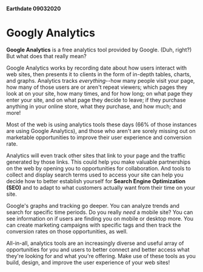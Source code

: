#### Earthdate 09032020

# Googly Analytics

**Google Analytics** is a free analytics tool provided by Google. (Duh, right?) But what does that really mean?

Google Analytics works by recording date about how users interact with web sites, then presents it to clients in the form of in-depth tables, charts, and graphs. Analytics tracks *everything*--how many people visit your page, how many of those users are or aren't repeat viewers; which pages they look at on your site, how many times, and for how long; on what page they enter your site, and on what page they decide to leave; if they purchase anything in your online store, what they purchase, and how much; and more!

Most of the web is using analytics tools these days (66% of those instances are using Google Analytics), and those who aren't are sorely missing out on marketable opportunities to improve their user experience and conversion rate.

Analytics will even track other sites that link to your page and the traffic generated by those links. This could help you make valuable partnerships on the web by opening you to opportunities for collaboration. And tools to collect and display search terms used to access your site can help you decide how to better establish yourself for **Search Engine Optimization (SEO)** and to adapt to what customers actually want from their time on your site.

Google's graphs and tracking go deeper. You can analyze trends and search for specific time periods. Do you really *need* a mobile site? You can see information on if users are finding you on mobile or desktop more. You can create marketing campaigns with specific tags and then track the conversion rates on those opportunities, as well.

All-in-all, analytics tools are an increasingly diverse and useful array of opportunities for you and users to better connect and better access what they're looking for and what you're offering. Make use of these tools as you build, design, and improve the user experience of your web sites!
